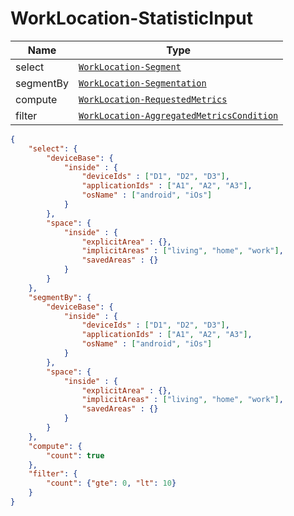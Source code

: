 # WorkLocation-StatisticInput

Name        |Type      
------------|----------
select | [`WorkLocation-Segment`](/api/reference/data-modelsata-models/r-segment/work-location.md) 
segmentBy | [`WorkLocation-Segmentation`](/api/reference/data-modelsata-models/r-segmentation/work-location.md) 
compute | [`WorkLocation-RequestedMetrics`](/api/reference/data-modelsata-models/r-requested-metrics/work-location.md) 
filter | [`WorkLocation-AggregatedMetricsCondition`](/api/reference/data-modelsata-models/r-aggregated-metrics-condition/work-location.md) 

```json
{
    "select": {
        "deviceBase": {
            "inside" : {
                "deviceIds" : ["D1", "D2", "D3"],
                "applicationIds" : ["A1", "A2", "A3"],
                "osName" : ["android", "iOs"]
            }
        },
        "space": {
            "inside" : {
                "explicitArea" : {},
                "implicitAreas" : ["living", "home", "work"],
                "savedAreas" : {}
            }
        }
    },
    "segmentBy": {
        "deviceBase": {
            "inside" : {
                "deviceIds" : ["D1", "D2", "D3"],
                "applicationIds" : ["A1", "A2", "A3"],
                "osName" : ["android", "iOs"]
            }
        },
        "space": {
            "inside" : {
                "explicitArea" : {},
                "implicitAreas" : ["living", "home", "work"],
                "savedAreas" : {}
            }
        }
    },
    "compute": {
        "count": true
    },
    "filter": {
        "count": {"gte": 0, "lt": 10}
    }
}
```

